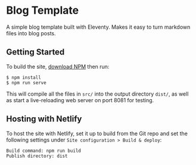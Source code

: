 # Blog Template
A simple blog template built with Eleventy. Makes it easy to turn markdown files into blog posts.

## Getting Started
To build the site, [download NPM](https://nodejs.org/en) then run:
```
$ npm install
$ npm run serve
```
This will compile all the files in `src/` into the output directory `dist/`, as well as start a live-reloading web server on port 8081 for testing.

## Hosting with Netlify
To host the site with Netlify, set it up to build from the Git repo and set the following settings under `Site configuration > Build & deploy`:

```
Build command: npm run build
Publish directory: dist
```
